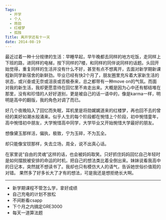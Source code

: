 ```yaml
---
Tags:
  - 开学
  - 个人
  - 蒋勋
  - 红楼梦
  - 孤独
Title: 离开学还有十一天
date: 2014-08-19
---
```


最近过着一种十分规律的生活：早睡早起，早午晚都去同样的地方吃饭，走同样上下班的路，进同样的电梯，按下同样的7楼，和同样的同伴说同样的话题。头回开始觉得，重复同样的生活并没有什么不好，甚至有点不想离开，去面对新学期新课程新同学新宿舍的新鲜劲。毕业已经有快2个月了，朋友圈里充斥着大家新生活的状态，或兴奋或无奈或沮丧或否极泰来，总之都带有一种move on的气氛。而面对我的新生活，我却更愿意待在回忆里不肯走出来。大概是因为心中还有郁结堆在那里，没有和珍惜的人好好道别，更是被自己的话一语中的，像是karma一样，明明是高中的翻版，我的角色对调了而已。<!--more-->

好几个夜晚陷入了回忆而失眠，耳机里是将勋娓娓道来的红楼梦，再也回不去的曾经的美好如潮水般涌来。似乎人生的每个阶段都在惋惜上个阶段，初中惋惜童年，高中惋惜初中朋友，大学惋惜高中同学，大学毕业又开始惋惜大学最好的朋友。

想像黛玉那样活，偏执，极致，宁为玉碎，不为瓦全。

却只能像宝钗那样，失去立场，周全，说不出真心话。

在家里说“自由的灵魂”这样的话，也会被妈妈取笑。只好抓住妈妈回忆自己年轻时是如何摆脱被安排的命运的时机，把自己的想法类比着全倒出来。妹妹说看我高中的日记本，突然就不想读书了。我却也只有模仿大人的语气，告诉她世俗价值观的对错。
果然多了好多长大了才有的想法，可是我还是想拒绝长大啊。

-------------------------------------

- 新学期课程不管怎么学，拿好成绩
- 自己充电的计划不放松
- 不间断看csapp
- 下个月之内搞定GRE3000
- 每天一道算法题